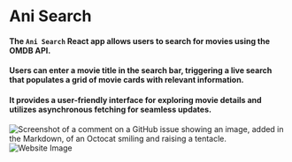 # Ani Search 


#### The **`Ani Search`** React app allows users to search for movies using the OMDB API.
#### Users can enter a movie title in the search bar, triggering a live search that populates a grid of movie cards with relevant information.
#### It provides a user-friendly interface for exploring movie details and utilizes asynchronous fetching for seamless updates.
![Screenshot of a comment on a GitHub issue showing an image, added in the Markdown, of an Octocat smiling and raising a tentacle.](https://myoctocat.com/assets/images/base-octocat.svg,/image.png)![Website Image]()


